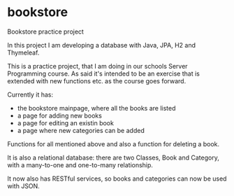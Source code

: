 # bookstore
Bookstore practice project

In this project I am developing a database with Java, JPA, H2 and Thymeleaf.

This is a practice project, that I am doing in our schools Server Programming course.
As said it's intended to be an exercise that is extended with new functions etc. as the course goes forward.

Currently it has:
 - the bookstore mainpage, where all the books are listed
 - a page for adding new books
 - a page for editing an existin book
 - a page where new categories can be added

Functions for all mentioned above and also a function for deleting a book.

It is also a relational database: there are two Classes, Book and Category, with a many-to-one and one-to-many relationship.

It now also has RESTful services, so books and categories can now be used with JSON.
